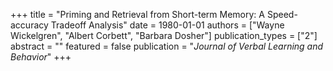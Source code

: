 +++
title = "Priming and Retrieval from Short-term Memory: A Speed-accuracy Tradeoff Analysis"
date = 1980-01-01
authors = ["Wayne Wickelgren", "Albert Corbett", "Barbara Dosher"]
publication_types = ["2"]
abstract = ""
featured = false
publication = "*Journal of Verbal Learning and Behavior*"
+++


